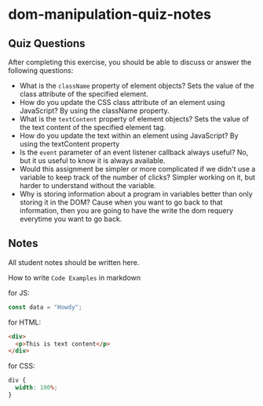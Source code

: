 # dom-manipulation-quiz-notes

## Quiz Questions

After completing this exercise, you should be able to discuss or answer the following questions:

- What is the `className` property of element objects?
Sets the value of the class attribute of the specified element.
- How do you update the CSS class attribute of an element using JavaScript?
By using the className property.
- What is the `textContent` property of element objects?
Sets the value of the text content of the specified element tag.
- How do you update the text within an element using JavaScript?
By using the textContent property
- Is the `event` parameter of an event listener callback always useful?
No, but it us useful to know it is always available.
- Would this assignment be simpler or more complicated if we didn't use a variable to keep track of the number of clicks?
Simpler working on it, but harder to understand without the variable.
- Why is storing information about a program in variables better than only storing it in the DOM?
Cause when you want to go back to that information, then you are going to have the write the dom requery everytime you want to go back.

## Notes

All student notes should be written here.


How to write `Code Examples` in markdown

for JS:

```javascript
const data = "Howdy";
```

for HTML:

```html
<div>
  <p>This is text content</p>
</div>
```

for CSS:

```css
div {
  width: 100%;
}
```
